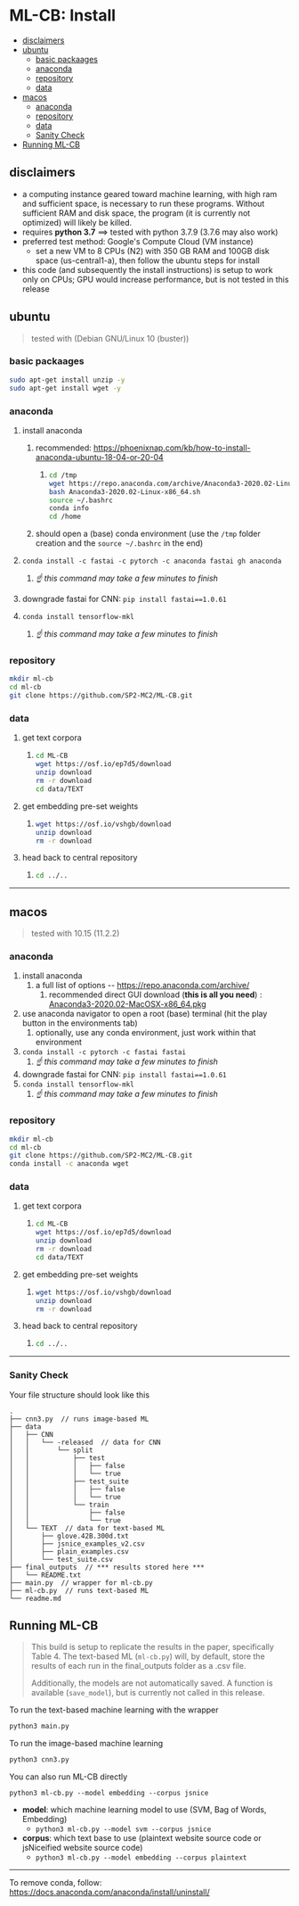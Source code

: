 # ML-CB: Install

- [disclaimers](#disclaimers)
- [ubuntu](#ubuntu)
  * [basic packaages](#basic-packaages)
  * [anaconda](#anaconda)
  * [repository](#repository)
  * [data](#data)
- [macos](#macos)
  * [anaconda](#anaconda-1)
  * [repository](#repository-1)
  * [data](#data-1)
  * [Sanity Check](#sanity-check)
- [Running ML-CB](#running-ml-cb)

## disclaimers

- a computing instance geared toward machine learning, with high ram and sufficient space, is necessary to run these programs. Without sufficient RAM and disk space, the program (it is currently not optimized) will likely be killed. 
- requires **python 3.7** ==> tested with python 3.7.9 (3.7.6 may also work)
- preferred test method: Google's Compute Cloud (VM instance) 
  - set a new VM to 8 CPUs (N2) with 350 GB RAM and 100GB disk space (us-central1-a), then follow the ubuntu steps for install 
- this code (and subsequently the install instructions) is setup to work only on CPUs; GPU would increase performance, but is not tested in this release



## ubuntu 

> tested with (Debian GNU/Linux 10 (buster))

### basic packaages

```bash
sudo apt-get install unzip -y
sudo apt-get install wget -y
```

### anaconda

1. install anaconda 
     1. recommended: https://phoenixnap.com/kb/how-to-install-anaconda-ubuntu-18-04-or-20-04
     
        1. ```bash
           cd /tmp
           wget https://repo.anaconda.com/archive/Anaconda3-2020.02-Linux-x86_64.sh
           bash Anaconda3-2020.02-Linux-x86_64.sh
           source ~/.bashrc
           conda info
           cd /home
           ```
     
     2. should open a (base) conda environment (use the `/tmp` folder creation and the `source ~/.bashrc` in the end)
2. `conda install -c fastai -c pytorch -c anaconda fastai gh anaconda`
   
   1. *☝️ this command may take a few minutes to finish* 
  3. downgrade fastai for CNN: `pip install fastai==1.0.61`
4. `conda install tensorflow-mkl`
   
   1. *☝️ this command may take a few minutes to finish*

### repository

```bash
mkdir ml-cb
cd ml-cb
git clone https://github.com/SP2-MC2/ML-CB.git
```

### data

1. get text corpora

   1. ```bash
      cd ML-CB
      wget https://osf.io/ep7d5/download
      unzip download 
      rm -r download
      cd data/TEXT
      ```

2. get embedding pre-set weights

   1. ```bash
      wget https://osf.io/vshgb/download
      unzip download
      rm -r download
      ```

3. head back to central repository 

   1. ```bash
      cd ../..
      ```



---



## macos

> tested with  10.15 (11.2.2)

### anaconda

1. install anaconda
   1. a full list of options -- https://repo.anaconda.com/archive/
      1. recommended direct GUI download (**this is all you need**) : [Anaconda3-2020.02-MacOSX-x86_64.pkg](https://repo.anaconda.com/archive/Anaconda3-2020.02-MacOSX-x86_64.pkg)
2. use anaconda navigator to open a root (base) terminal (hit the play button in the environments tab)
   1. optionally, use any conda environment, just work within that environment
3. `conda install -c pytorch -c fastai fastai` 
   1. *☝️ this command may take a few minutes to finish*
  4. downgrade fastai for CNN: `pip install fastai==1.0.61`
5. `conda install tensorflow-mkl`
   1. *☝️ this command may take a few minutes to finish*

### repository

```bash
mkdir ml-cb
cd ml-cb
git clone https://github.com/SP2-MC2/ML-CB.git
conda install -c anaconda wget 
```

### data

1. get text corpora

   1. ```bash
      cd ML-CB
      wget https://osf.io/ep7d5/download
      unzip download 
      rm -r download
      cd data/TEXT
      ```

2. get embedding pre-set weights

   1. ```bash
      wget https://osf.io/vshgb/download
      unzip download
      rm -r download
      ```

3. head back to central repository 

   1. ```bash
      cd ../..
      ```



---



### Sanity Check 

Your file structure should look like this

```
.
├── cnn3.py  // runs image-based ML
├── data
│   ├── CNN
│   │   └── -released  // data for CNN 
│   │       └── split
│   │           ├── test
│   │           │   ├── false
│   │           │   └── true
│   │           ├── test_suite
│   │           │   ├── false
│   │           │   └── true
│   │           └── train
│   │               ├── false
│   │               └── true
│   └── TEXT  // data for text-based ML
│       ├── glove.42B.300d.txt
│       ├── jsnice_examples_v2.csv
│       ├── plain_examples.csv
│       └── test_suite.csv
├── final_outputs  // *** results stored here ***
│   └── README.txt
├── main.py  // wrapper for ml-cb.py
├── ml-cb.py  // runs text-based ML
└── readme.md
```



## Running ML-CB

> This build is setup to replicate the results in the paper, specifically Table 4. The text-based ML (`ml-cb.py`) will, by default, store the results of each run in the final_outputs folder as a .csv file.
>
> 
>
> Additionally, the models are not automatically saved. A function is available (`save_model`), but is currently not called in this release. 



To run the text-based machine learning with the wrapper

```python
python3 main.py 
```

To run the image-based machine learning 

```python
python3 cnn3.py
```

You can also run ML-CB directly

```
python3 ml-cb.py --model embedding --corpus jsnice
```

- **model**: which machine learning model to use (SVM, Bag of Words, Embedding) 
  - `python3 ml-cb.py --model svm --corpus jsnice`
- **corpus**: which text base to use (plaintext website source code or jsNiceified website source code)
  - `python3 ml-cb.py --model embedding --corpus plaintext`





---

To remove conda, follow: https://docs.anaconda.com/anaconda/install/uninstall/

